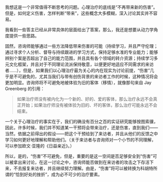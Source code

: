 我想这是一个非常值得不断思考的问题。心理治疗的底线是“不再带来新的伤害”。但是，如何定义伤害，怎样判断“带来”，这些概念大多模糊，深入讨论其实并不容易。

我看到一些答主已经从非常具体的层面给出了答案，那么，我还是想要从动力学角度提供一些思路。

固然，咨询师能够通过一些方法降低带来伤害的可能（持续学习，并且严守伦理；通过寻求个人分析、督导与持续跟进的学习方式，保持足够水准的专业能力；能够辨别个案是否超出了自己的能力范围，并且具有各个领域的转介资源；持续学习多元文化框架，并且对于不同理论流派保持敬意，以便更好地适应不同需求的来访者……），但是，如果我们以心理治疗最为关心的内在现实为讨论前提，“伤害”几乎是不可避免的，尤其当我们与带有创伤背景的来访者工作的时候，这种情况将会更加明显。咨询师将不可避免地被体验为旧的客体（移情），就像那句来自 Jay Greenberg 的引用：

> 如果治疗师没有被内化为一个新的、好的、爱的客体，那么治疗永远不会真正开始；如果治疗师没有被体验为旧的、坏的客体，那么治疗可能永远不会结束。

一个关于心理治疗的事实在于，我们的确没有百分之百的实证研究能够按图索骥，因此，许多时候，我们并不知道某一干预将会带来治疗，还是伤害，直到我们——当然，依据之前得出的假设——把这个干预给到了来访者，并且从他们的反馈之中学习如何更好地理解和帮助他们。（关于来访者与咨询师对一个小节的不同理解，可以参加欧文·亚隆的《日益亲近》。）

所以，是的，“伤害”不可避免，但是，重要的是这一空间是否足够安全到“伤害”可以被拿出来讨论，在这一讨论之中，咨询师能否做到在来访者的攻击之下存活下来，不去报复来访者，并且继续努力理解。由是，“伤害”将可以被转换为科胡特所谓的“恰到好处的挫折”，成为必不可少的治疗要素。